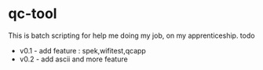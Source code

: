 # qc-tool
This is batch scripting for help me doing my job, on my apprenticeship.
todo 
<ul>
  <li class="checked"> v0.1 - add feature : spek,wifitest,qcapp</li>
  <li>  v0.2 - add ascii and more feature</li>
</ul>
